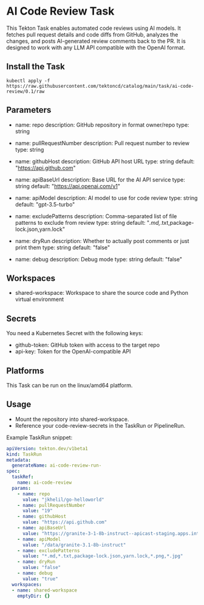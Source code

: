 # AI Code Review Task

This Tekton Task enables automated code reviews using AI models. It fetches pull request details and code diffs from GitHub, analyzes the changes, and posts AI-generated review comments back to the PR. It is designed to work with any LLM API compatible with the OpenAI format.

## Install the Task

```
kubectl apply -f https://raw.githubusercontent.com/tektoncd/catalog/main/task/ai-code-review/0.1/raw
```

## Parameters

- name: repo
  description: GitHub repository in format owner/repo
  type: string

- name: pullRequestNumber
  description: Pull request number to review
  type: string

- name: githubHost
  description: GitHub API host URL
  type: string
  default: "https://api.github.com"

- name: apiBaseUrl
  description: Base URL for the AI API service
  type: string
  default: "https://api.openai.com/v1"

- name: apiModel
  description: AI model to use for code review
  type: string
  default: "gpt-3.5-turbo"

- name: excludePatterns
  description: Comma-separated list of file patterns to exclude from review
  type: string
  default: "*.md,*.txt,package-lock.json,yarn.lock"

- name: dryRun
  description: Whether to actually post comments or just print them
  type: string
  default: "false"

- name: debug
  description: Debug mode
  type: string
  default: "false"

## Workspaces

- shared-workspace: Workspace to share the source code and Python virtual environment


## Secrets

You need a Kubernetes Secret with the following keys:

- github-token: GitHub token with access to the target repo
- api-key: Token for the OpenAI-compatible API

## Platforms

This Task can be run on the linux/amd64 platform.

## Usage

- Mount the repository into shared-workspace.
- Reference your code-review-secrets in the TaskRun or PipelineRun.

Example TaskRun snippet:
```yaml
apiVersion: tekton.dev/v1beta1
kind: TaskRun
metadata:
  generateName: ai-code-review-run-
spec:
  taskRef:
    name: ai-code-review
  params:
    - name: repo
      value: "jkhelil/go-helloworld"
    - name: pullRequestNumber
      value: "19"
    - name: githubHost
      value: "https://api.github.com"
    - name: apiBaseUrl
      value: "https://granite-3-1-8b-instruct--apicast-staging.apps.int.stc.ai.prod.us-east-1.aws.paas.redhat.com:443/v1"
    - name: apiModel
      value: "/data/granite-3.1-8b-instruct"
    - name: excludePatterns
      value: "*.md,*.txt,package-lock.json,yarn.lock,*.png,*.jpg"
    - name: dryRun
      value: "false"
    - name: debug
      value: "true"
  workspaces:
  - name: shared-workspace
    emptyDir: {}

```
